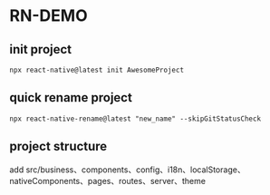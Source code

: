 # RN-DEMO

## init project

``
npx react-native@latest init AwesomeProject
``

## quick rename project

``
npx react-native-rename@latest "new_name" --skipGitStatusCheck
``

## project structure

add src/business、components、config、i18n、localStorage、nativeComponents、pages、routes、server、theme